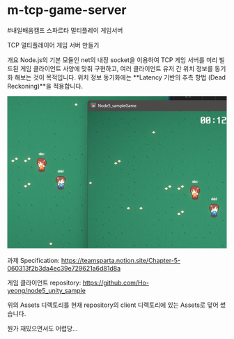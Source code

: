 
# m-tcp-game-server
#내일배움캠프 스파르타 멀티플레이 게임서버 

TCP 멀티플레이어 게임 서버 만들기

개요
Node.js의 기본 모듈인 net의 내장 socket을 이용하여 TCP 게임 서버를 미리 빌드된 게임 클라이언트 사양에 맞춰 구현하고, 여러 클라이언트 유저 간 위치 정보를 동기화 해보는 것이 목적입니다. 위치 정보 동기화에는 **Latency 기반의 추측 항법 (Dead Reckoning)**을 적용합니다.

![alt text](image.png)

과제 Specification: https://teamsparta.notion.site/Chapter-5-060313f2b3da4ec39e729621a6d81d8a

게임 클라이언트 repository: https://github.com/Ho-yeong/node5_unity_sample 

위의 Assets 디렉토리를 현재 repository의 client 디렉토리에 있는 Assets로 덮어 썼습니다.

뭔가 재밌으면서도 어렵당...
